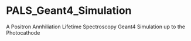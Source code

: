 # PALS_Geant4_Simulation
A Positron Annhiliation Lifetime Spectroscopy Geant4 Simulation up to the Photocathode
